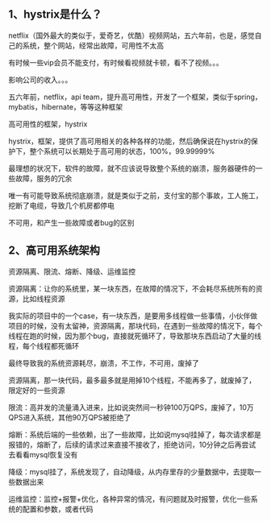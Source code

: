 ## 1、hystrix是什么？

netflix（国外最大的类似于，爱奇艺，优酷）视频网站，五六年前，也是，感觉自己的系统，整个网站，经常出故障，可用性不太高

有时候一些vip会员不能支付，有时候看视频就卡顿，看不了视频。。。

影响公司的收入。。。

五六年前，netflix，api team，提升高可用性，开发了一个框架，类似于spring，mybatis，hibernate，等等这种框架

高可用性的框架，hystrix

hystrix，框架，提供了高可用相关的各种各样的功能，然后确保说在hystrix的保护下，整个系统可以长期处于高可用的状态，100%，99.99999%

最理想的状况下，软件的故障，就不应该说导致整个系统的崩溃，服务器硬件的一些故障，服务的冗余

唯一有可能导致系统彻底崩溃，就是类似于之前，支付宝的那个事故，工人施工，挖断了电缆，导致几个机房都停电

不可用，和产生一些故障或者bug的区别
## 2、高可用系统架构

资源隔离、限流、熔断、降级、运维监控

资源隔离：让你的系统里，某一块东西，在故障的情况下，不会耗尽系统所有的资源，比如线程资源

我实际的项目中的一个case，有一块东西，是要用多线程做一些事情，小伙伴做项目的时候，没有太留神，资源隔离，那块代码，在遇到一些故障的情况下，每个线程在跑的时候，因为那个bug，直接就死循环了，导致那块东西启动了大量的线程，每个线程都死循环

最终导致我的系统资源耗尽，崩溃，不工作，不可用，废掉了

资源隔离，那一块代码，最多最多就是用掉10个线程，不能再多了，就废掉了，限定好的一些资源

限流：高并发的流量涌入进来，比如说突然间一秒钟100万QPS，废掉了，10万QPS进入系统，其他90万QPS被拒绝了

熔断：系统后端的一些依赖，出了一些故障，比如说mysql挂掉了，每次请求都是报错的，熔断了，后续的请求过来直接不接收了，拒绝访问，10分钟之后再尝试去看看mysql恢复没有

降级：mysql挂了，系统发现了，自动降级，从内存里存的少量数据中，去提取一些数据出来

运维监控：监控+报警+优化，各种异常的情况，有问题就及时报警，优化一些系统的配置和参数，或者代码